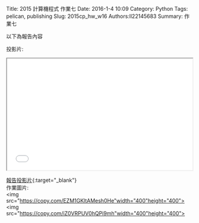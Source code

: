 Title: 2015 計算機程式 作業七
Date: 2016-1-4 10:09
Category: Python
Tags: pelican, publishing
Slug: 2015cp_hw_w16
Authors:ll22145683
Summary: 作業七

以下為報告內容

投影片:

<iframe src="simplest16.html" width="500" height="300"></iframe>

[報告投影片](presentation/simplest16.html){:target="_blank"}
<br>
作業圖片:
<br><img src="https://copy.com/EZM1GKltAMesh0He"width="400"height="400"><br>
<img src="https://copy.com/iZ0VRPUV0hQPi9mh"width="400"height="400">







